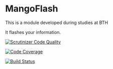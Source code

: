 MangoFlash
==========

This is a module developed during studies at BTH 

It flashes your information.

[![Scrutinizer Code Quality](https://scrutinizer-ci.com/g/mangoband/mango/badges/quality-score.png?b=master)](https://scrutinizer-ci.com/g/mangoband/mango/?branch=master)

[![Code Coverage](https://scrutinizer-ci.com/g/mangoband/mango/badges/coverage.png?b=master)](https://scrutinizer-ci.com/g/mangoband/mango/?branch=master)

[![Build Status](https://scrutinizer-ci.com/g/mangoband/mango/badges/build.png?b=master)](https://scrutinizer-ci.com/g/mangoband/mango/build-status/master)
